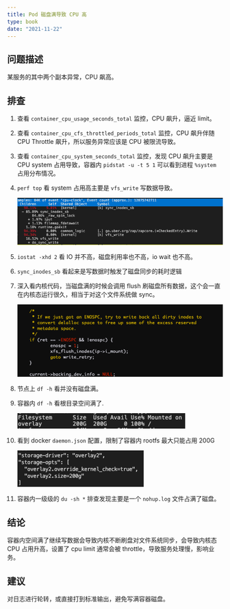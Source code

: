```yaml
---
title: Pod 磁盘满导致 CPU 高
type: book
date: "2021-11-22"
---
```


## 问题描述

某服务的其中两个副本异常，CPU 飙高。

## 排查

1. 查看 `container_cpu_usage_seconds_total` 监控，CPU 飙升，逼近 limit。
2. 查看 `container_cpu_cfs_throttled_periods_total` 监控，CPU 飙升伴随 CPU Throttle 飙升，所以服务异常应该是 CPU 被限流导致。
3. 查看 `container_cpu_system_seconds_total` 监控，发现 CPU 飙升主要是 CPU system 占用导致，容器内 `pidstat -u -t 5 1` 可以看到进程 `%system` 占用分布情况。
4. `perf top` 看 system 占用高主要是 `vfs_write` 写数据导致。

    ![](1.png)

5. `iostat -xhd 2` 看 IO 并不高，磁盘利用率也不高，io wait 也不高。
6. `sync_inodes_sb` 看起来是写数据时触发了磁盘同步的耗时逻辑
7. 深入看内核代码，当磁盘满的时候会调用 flush 刷磁盘所有数据，这个会一直在内核态运行很久，相当于对这个文件系统做 sync。

    ![](2.png)

8. 节点上 `df -h` 看并没有磁盘满。
9. 容器内 `df -h` 看根目录空间满了.

    ![](3.png)

10. 看到 docker `daemon.json` 配置，限制了容器内 rootfs 最大只能占用 200G

    ![](4.png)

11. 容器内一级级的 `du -sh *` 排查发现主要是一个 `nohup.log` 文件占满了磁盘。


## 结论

容器内空间满了继续写数据会导致内核不断刷盘对文件系统同步，会导致内核态 CPU 占用升高，设置了 cpu limit 通常会被 throttle，导致服务处理慢，影响业务。

## 建议

对日志进行轮转，或直接打到标准输出，避免写满容器磁盘。